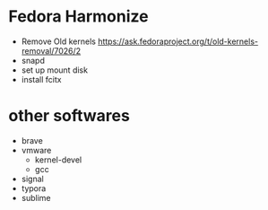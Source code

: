 # Fedora Harmonize
 
* Remove Old kernels https://ask.fedoraproject.org/t/old-kernels-removal/7026/2
* snapd
* set up mount disk
* install fcitx

# other softwares
* brave
* vmware
  * kernel-devel
  * gcc
* signal
* typora
* sublime
